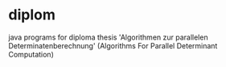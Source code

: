 # diplom
java programs for diploma thesis 'Algorithmen zur parallelen Determinatenberechnung' (Algorithms For Parallel Determinant Computation)
